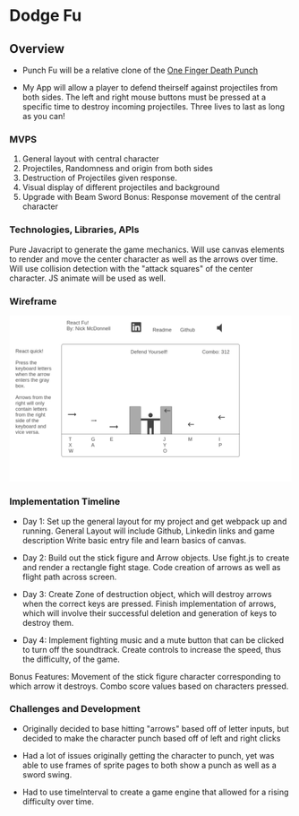 # Dodge Fu

## Overview

* Punch Fu will be a relative clone of the [One Finger Death Punch](https://youtu.be/R1j0VE6d-xE?t=7)


* My App will allow a player to defend theirself against projectiles from both sides. The left and right mouse buttons must be pressed at a specific time to destroy incoming projectiles. Three lives to last as long as you can!

### MVPS
1. General layout with central character
2. Projectiles, Randomness and origin from both sides
3. Destruction of Projectiles given response.
4. Visual display of different projectiles and background
5. Upgrade with Beam Sword
Bonus: Response movement of the central character 

### Technologies, Libraries, APIs

Pure Javacript to generate the game mechanics.
Will use canvas elements to render and move the center character as well as the arrows over time. Will use collision detection with the "attack squares" of the center character.
JS animate will be used as well.

### Wireframe

![](src/images/Homepage.png)

### Implementation Timeline
 
* Day 1: 
 Set up the general layout for my project and get webpack up and running. 
 General Layout will include Github, Linkedin links and game description
 Write basic entry file and learn basics of canvas.

* Day 2: 
Build out the stick figure and Arrow objects. Use fight.js to create and render a rectangle fight stage. Code creation of arrows as well as flight path across screen. 

* Day 3: 
Create Zone of destruction object, which will destroy arrows when the correct keys are pressed. Finish implementation of arrows, which will involve their successful deletion and generation of keys to destroy them.

* Day 4: 
Implement fighting music and a mute button that can be clicked to turn off the soundtrack.
Create controls to increase the speed, thus the difficulty, of the game.

Bonus Features:
Movement of the stick figure character corresponding to which arrow it destroys. 
Combo score values based on characters pressed.

### Challenges and Development

* Originally decided to base hitting "arrows" based off of letter inputs, but decided to make the character punch based off of left and right clicks

* Had a lot of issues originally getting the character to punch, yet was able to use frames of sprite pages to both show a punch as well as a sword swing.

* Had to use timeInterval to create a game engine that allowed for a rising difficulty over time.



